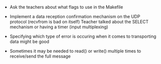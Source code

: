 - Ask the teachers about what flags to use in the Makefile

- Implement a data reception confirmation mechanism on the UDP protocol (recvfrom is bad on itself)
  Teacher talked about the SELECT mechanism or having a timer (input multiplexing)

- Specifying which type of error is occuring when it comes to transporting data might be good

- Sometimes it may be needed to read() or write() multiple times to receive/send the full message
